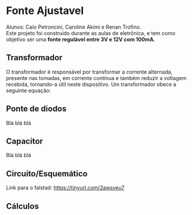 # Fonte Ajustavel
Alunos: Caio Petroncini, Caroline Akimi e Renan Trofino. </br>
Este projeto foi construido durante as aulas de eletrônica, e tem como objetivo ser uma <strong>fonte regulável entre 3V e 12V com 100mA.</strong>
## Transformador
O transformador é responsável por transformar a corrente alternada, presente nas tomadas, em corrente contínua e também reduzir
a voltagem recebida, tornando-a útil neste dispositivo.
Um transformador obece a seguinte equação:</br>


## Ponte de diodos
Blá blá blá
## Capacitor
Blá blá blá
## Circuito/Esquemático
Link para o falstad: https://tinyurl.com/2awsveu7
## Cálculos

